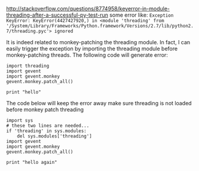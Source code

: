 http://stackoverflow.com/questions/8774958/keyerror-in-module-threading-after-a-successful-py-test-run
some error like: `Exception KeyError: KeyError(4427427920,) in <module 'threading' from '/System/Library/Frameworks/Python.framework/Versions/2.7/lib/python2.7/threading.pyc'> ignored`

It is indeed related to monkey-patching the threading module. In fact, I can easily trigger the exception by importing the threading module before monkey-patching threads. The following code will generate error:

	import threading
	import gevent
	import gevent.monkey
	gevent.monkey.patch_all()

	print "hello"


The code below will keep the error away
make sure threading is not loaded before monkey patch threading

	import sys
	# these two lines are needed...
	if 'threading' in sys.modules:
	    del sys.modules['threading']
	import gevent
	import gevent.monkey
	gevent.monkey.patch_all()

	print "hello again"
